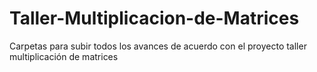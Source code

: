 # Taller-Multiplicacion-de-Matrices
Carpetas para subir todos los avances de acuerdo con el proyecto taller multiplicación de matrices
